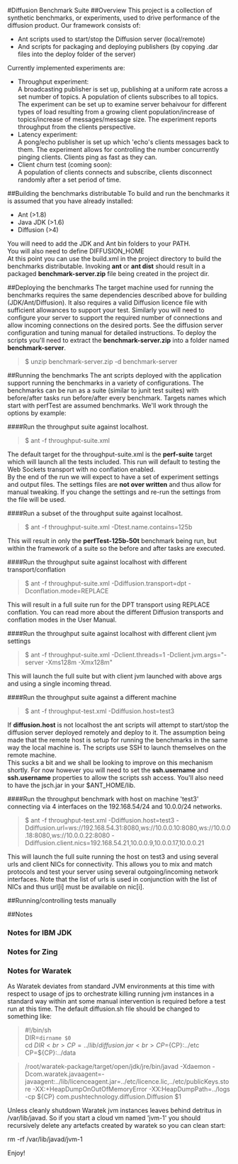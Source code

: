 #Diffusion Benchmark Suite
##Overview
This project is a collection of synthetic benchmarks, or experiments, used to
drive performance of the diffusion product. Our framework consists of:

* Ant scripts used to start/stop the Diffusion server (local/remote)
* And scripts for packaging and deploying publishers (by copying .dar files into
the deploy folder of the server)  

Currently implemented experiments are:

* Throughput experiment:<br>
    A broadcasting publisher is set up, publishing at a uniform rate across a 
    set number of topics. A population of clients subscribes to all topics. The
    experiment can be set up to examine server behaivour for different types of
    load resulting from a growing client population/increase of topics/increase
    of messages/message size. The experiment reports throughput from the clients
    perspective.
* Latency experiment:<br>
    A pong/echo publisher is set up which 'echo's clients messages back to them.
    The experiment allows for controlling the number concurrently pinging
    clients. Clients ping as fast as they can.
* Client churn test (coming soon):<br>
    A population of clients connects and subscribe, clients disconnect randomly
    after a set period of time.

##Building the benchmarks distributable
To build and run the benchmarks it is assumed that you have already installed:

* Ant (>1.8)
* Java JDK (>1.6)
* Diffusion (>4)

You will need to add the JDK and Ant bin folders to your PATH. <br>
You will also need to define DIFFUSION_HOME<br>
At this point you can use the build.xml in the project directory to build the
benchmarks distributable. Invoking __ant__ or __ant dist__ should result
in a packaged __benchmark-server.zip__ file being created in the project dir.<br>

##Deploying the benchmarks
The target machine used for running the benchmarks requires the same
dependencies described above for building (JDK/Ant/Diffusion). It also requires
a valid Diffusion licence file with sufficient allowances to support your test.
Similarly you will need to configure your server to support the required number
of connections and allow incoming connections on the desired ports. See the
diffusion server configuration and tuning manual for detailed instructions.
To deploy the scripts you'll need to extract the __benchmark-server.zip__ into
a folder named __benchmark-server__.<br>
>    $ unzip benchmark-server.zip -d benchmark-server

##Running the benchmarks
The ant scripts deployed with the application support running the benchmarks
in a variety of configurations. The benchmarks can be run as a suite (similar
to junit test suites) with before/after tasks run before/after every benchmark.
Targets names which start with perfTest are assumed benchmarks. We'll work
through the options by example:

####Run the throughput suite against localhost.
>    $ ant -f throughput-suite.xml<br>

The default target for the throughput-suite.xml is the __perf-suite__ target
which will launch all the tests included. This run will default to testing the
Web Sockets transport with no conflation enabled.<br>
By the end of the run we will expect to have a set of experiment settings and
output files. The settings files are __not over written__ and thus allow for
manual tweaking. If you change the settings and re-run the settings from the
file will be used.

####Run a subset of the throughput suite against localhost.
>    $ ant -f throughput-suite.xml -Dtest.name.contains=125b<br>

This will result in only the __perfTest-125b-50t__ benchmark being run, but
within the framework of a suite so the before and after tasks are executed.

####Run the throughput suite against localhost with different transport/conflation
>    $ ant -f throughput-suite.xml -Ddiffusion.transport=dpt -Dconflation.mode=REPLACE<br>

This will result in a full suite run for the DPT transport using REPLACE conflation.
You can read more about the different Diffusion transports and conflation modes
in the User Manual.

####Run the throughput suite against localhost with different client jvm settings
>   $ ant -f throughput-suite.xml -Dclient.threads=1 -Dclient.jvm.args="-server -Xms128m -Xmx128m"

This will launch the full suite but with client jvm launched with above args
and using a single incoming thread.

####Run the throughput suite against a different machine
>    $ ant -f throughput-test.xml -Ddiffusion.host=test3<br>

If __diffusion.host__ is not localhost the ant scripts will attempt to
start/stop the diffusion server deployed remotely and deploy to it. The
assumption being made that the remote host is setup for running the benchmarks
in the same way the local machine is. The scripts use SSH to launch themselves
on the remote machine.<br>
This sucks a bit and we shall be looking to improve on this mechanism
shortly. For now however you will need to set the __ssh.username__ and
__ssh.username__ properties to allow the scripts ssh access. You'll also need
to have the jsch.jar in your $ANT_HOME/lib.

####Run the throughput benchmark with host on machine 'test3' connecting via 4 interfaces on the 192.168.54/24 and 10.0.0/24 networks.

>    $ ant -f throughput-test.xml -Ddiffusion.host=test3 -Ddiffusion.url=ws://192.168.54.31:8080,ws://10.0.0.10:8080,ws://10.0.0.18:8080,ws://10.0.0.22:8080 -Ddiffusion.client.nics=192.168.54.21,10.0.0.9,10.0.0.17,10.0.0.21 <br>

This will launch the full suite running the host on test3 and using several
urls and client NICs for connectivity. This allows you to mix and match
protocols and test your server using several outgoing/incoming network
interfaces. Note that the list of urls is used in conjunction with the list of
NICs and thus url[i] must be available on nic[i].

##Running/controlling tests manually


##Notes

### Notes for IBM JDK
### Notes for Zing
### Notes for Waratek
As Waratek deviates from standard JVM environments at this time with respect to usage of jps to orchestrate
killing running jvm instances in a standard way within ant some manual intervention is required before a test
run at this time. The default diffusion.sh file should be changed to something like:

>  #!/bin/sh<br>
>  DIR=`dirname $0`<br>
>  cd $DIR<br>
>  CP=../lib/diffusion.jar<br>
>  CP=${CP}:../etc<br>
>  CP=${CP}:../data<br>

>  /root/waratek-package/target/open/jdk/jre/bin/javad -Xdaemon  -Dcom.waratek.javaagent=-javaagent:../lib/licenceagent.jar=../etc/licence.lic,../etc/publicKeys.store -XX:+HeapDumpOnOutOfMemoryError -XX:HeapDumpPath=../logs -cp ${CP} com.pushtechnology.diffusion.Diffusion $1<br>

Unless cleanly shutdown Waratek jvm instances leaves behind detritus in /var/lib/javad. So if you start
a cloud vm named 'jvm-1' you should recursively delete any artefacts created by waratek so you can clean
start:

  rm -rf /var/lib/javad/jvm-1

Enjoy!
